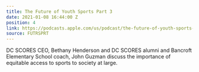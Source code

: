 ```yaml
---
title: The Future of Youth Sports Part 3
date: 2021-01-08 16:44:00 Z
position: 4
link: https://podcasts.apple.com/us/podcast/the-future-of-youth-sports-part-3/id1459426269?i=1000504716651
source: FUTRSPRT
---
```


DC SCORES CEO, Bethany Henderson and DC SCORES alumni and Bancroft Elementary School coach, John Guzman discuss the importance of equitable access to sports to society at large.